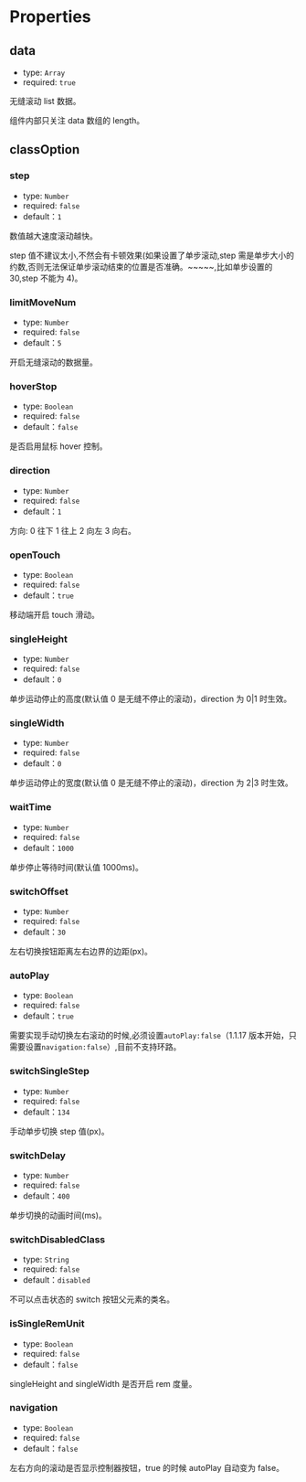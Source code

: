 # Properties

## data

- type: `Array`
- required: `true`

无缝滚动 list 数据。

组件内部只关注 data 数组的 length。

## classOption

### step

- type: `Number`
- required: `false`
- default：`1`

数值越大速度滚动越快。

step 值不建议太小,不然会有卡顿效果(如果设置了单步滚动,step 需是单步大小的约数,否则无法保证单步滚动结束的位置是否准确。~~~~~,比如单步设置的 30,step 不能为 4)。

### limitMoveNum

- type: `Number`
- required: `false`
- default：`5`

开启无缝滚动的数据量。

### hoverStop

- type: `Boolean`
- required: `false`
- default：`false`

是否启用鼠标 hover 控制。

### direction

- type: `Number`
- required: `false`
- default：`1`

方向: 0 往下 1 往上 2 向左 3 向右。

### openTouch

- type: `Boolean`
- required: `false`
- default：`true`

移动端开启 touch 滑动。

### singleHeight

- type: `Number`
- required: `false`
- default：`0`

单步运动停止的高度(默认值 0 是无缝不停止的滚动)，direction 为 0|1 时生效。

### singleWidth

- type: `Number`
- required: `false`
- default：`0`

单步运动停止的宽度(默认值 0 是无缝不停止的滚动)，direction 为 2|3 时生效。

### waitTime

- type: `Number`
- required: `false`
- default：`1000`

单步停止等待时间(默认值 1000ms)。

### switchOffset

- type: `Number`
- required: `false`
- default：`30`

左右切换按钮距离左右边界的边距(px)。

### autoPlay

- type: `Boolean`
- required: `false`
- default：`true`

需要实现手动切换左右滚动的时候,必须设置`autoPlay:false`（1.1.17 版本开始，只需要设置`navigation:false`）,目前不支持环路。

### switchSingleStep

- type: `Number`
- required: `false`
- default：`134`

手动单步切换 step 值(px)。

### switchDelay

- type: `Number`
- required: `false`
- default：`400`

单步切换的动画时间(ms)。

### switchDisabledClass

- type: `String`
- required: `false`
- default：`disabled`

不可以点击状态的 switch 按钮父元素的类名。

### isSingleRemUnit

- type: `Boolean`
- required: `false`
- default：`false`

singleHeight and singleWidth 是否开启 rem 度量。

### navigation

- type: `Boolean`
- required: `false`
- default：`false`

左右方向的滚动是否显示控制器按钮，true 的时候 autoPlay 自动变为 false。
